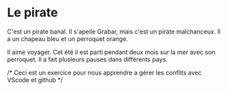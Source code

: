 # Le pirate
C'est un pirate banal.
Il s'apelle Grabar, mais c'est un pirate malchanceux.
Il a un chapeau bleu et un perroquet orange.

Il aime voyager. Cet été il est parti pendant deux mois sur la mer avec son perroquet.
Il a fait plusieurs pauses dans différents pays.


/* Ceci est un exercice pour nous apprendre a gérer les conflits avec VScode et github */